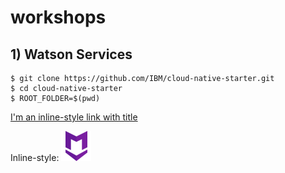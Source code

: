 # workshops

<h2> 1) Watson Services </h2>


```console
$ git clone https://github.com/IBM/cloud-native-starter.git
$ cd cloud-native-starter
$ ROOT_FOLDER=$(pwd)
```

[I'm an inline-style link with title](https://www.google.com "Google's Homepage")

Inline-style: 
![alt text](https://github.com/adam-p/markdown-here/raw/master/src/common/images/icon48.png "Logo Title Text 1")

